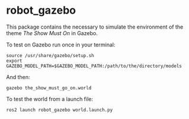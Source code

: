 # robot_gazebo

This package contains the necessary to simulate the environment of the theme 
*The Show Must On* in Gazebo.

To test on Gazebo run once in your terminal:

```
source /usr/share/gazebo/setup.sh
export GAZEBO_MODEL_PATH=$GAZEBO_MODEL_PATH:/path/to/the/directory/models
```

And then:

```gazebo the_show_must_go_on.world```

To test the world from a launch file: 

```ros2 launch robot_gazebo world.launch.py```
